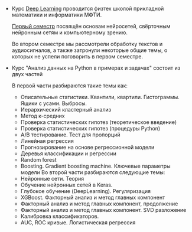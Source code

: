 * Курс [Deep Learning](https://github.com/kirilldikalin/myknowledge/tree/main/somecourses/Deep%20Learning) проводится физтех школой прикладной математики и информатики МФТИ.  

  [Первый семестр](https://github.com/kirilldikalin/myknowledge/tree/main/somecourses/Deep%20Learning/%D1%81%D0%B5%D0%BC%D0%B5%D1%81%D1%82%D1%80%201%2C%20%D0%BE%D1%81%D0%B5%D0%BD%D1%8C%202021) посвящён основам нейросетей, свёрточным нейронным сетям и компьютерному зрению. 

  Во втором семестре мы рассмотрели обработку текстов и аудиосигналов, а также затронули некоторые общие темы, о которых не успели поговорить в первом семестре.

* Курс "Анализ данных на Python в примерах и задачах" состоит из двух частей

  В первой части разбираются такие темы как: 
    * Описательные статистики. Квантили, квартили. Гистограммы. Ящики с усами. Выбросы. 
    * Иерархический кластерный анализ
    * Метод к-средних
    * Проверка статистических гипотез (теоретическое введение)
    * Проверка статистических гипотез (процедуры Python)
    * A/B тестирование. Тест для пропорций
    * Линейная регрессия
    * Прогнозирование на основе регрессионной модели
    * Деревья классификации и регрессии
    * Random forest
    * Boosting. Gradient boosting machine. Ключевые параметры модели
  Во второй части разбираются следующие темы:
    * Нейронные сети. Теория 
    * Обучение нейронных сетей в Keras. 
    * Глубокое обучение (DeepLearning). Регуляризация 
    * XGBoost. Факторный анализ и метод главных компонент
    * Факторный анализ и метод главных компонент, продолжение
    * Факторный анализ и метод главных компонент. SVD разложение
    * Калибровка классификаторов. 
    * AUC, ROC кривые. Логистическая регрессия

